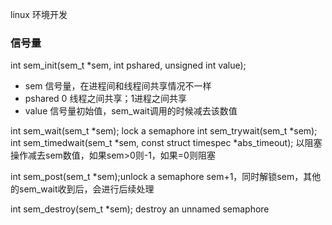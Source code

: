 linux 环境开发

### 信号量
int sem_init(sem_t *sem, int pshared, unsigned int value);
- sem 信号量，在进程间和线程间共享情况不一样
- pshared 0 线程之间共享；1进程之间共享
- value 信号量初始值，sem_wait调用的时候减去该数值

int sem_wait(sem_t *sem); lock a semaphore
int sem_trywait(sem_t *sem);
int sem_timedwait(sem_t *sem, const struct timespec *abs_timeout);
以阻塞操作减去sem数值，如果sem>0则-1，如果=0则阻塞

int sem_post(sem_t *sem);unlock a semaphore
sem+1，同时解锁sem，其他的sem_wait收到后，会进行后续处理

int sem_destroy(sem_t *sem); destroy an unnamed semaphore

